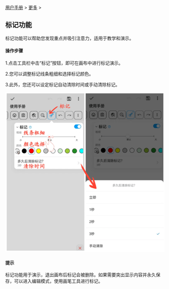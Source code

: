 [用户手册](/dragonnest/drawnote/manual/zh) > [更多](/dragonnest/drawnote/manual/zh/more) >

标记功能
---
标记功能可以帮助您发现重点并吸引注意力，适用于教学和演示。

#### 操作步骤
1.点击工具栏中击“标记”按钮，即可在画布中进行标记演示。

2.您可以调整标记线条粗细和选择标记颜色。

3.此外，您还可以设定标记自动清除时间或手动清除标记。

![](imgs/marking_function.png)

#### 提示
标记功能用于演示，退出画布后标记会被删除。如果需要突出显示内容并永久保存，可以进入编辑模式，使用画笔工具进行标记。
